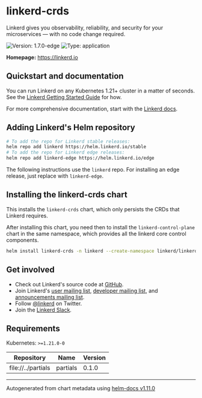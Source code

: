 # linkerd-crds

Linkerd gives you observability, reliability, and security
for your microservices — with no code change required.

![Version: 1.7.0-edge](https://img.shields.io/badge/Version-1.6.0-informational?style=flat-square)
![Type: application](https://img.shields.io/badge/Type-application-informational?style=flat-square)

**Homepage:** <https://linkerd.io>

## Quickstart and documentation

You can run Linkerd on any Kubernetes 1.21+ cluster in a matter of seconds. See
the [Linkerd Getting Started Guide][getting-started] for how.

For more comprehensive documentation, start with the [Linkerd
docs][linkerd-docs].

## Adding Linkerd's Helm repository

```bash
# To add the repo for Linkerd stable releases:
helm repo add linkerd https://helm.linkerd.io/stable
# To add the repo for Linkerd edge releases:
helm repo add linkerd-edge https://helm.linkerd.io/edge
```

The following instructions use the `linkerd` repo. For installing an edge
release, just replace with `linkerd-edge`.

## Installing the linkerd-crds chart

This installs the `linkerd-crds` chart, which only persists the CRDs that
Linkerd requires.

After installing this chart, you need then to install the
`linkerd-control-plane` chart in the same namespace, which provides all the
linkerd core control components.

```bash
helm install linkerd-crds -n linkerd --create-namespace linkerd/linkerd-crds
```

## Get involved

* Check out Linkerd's source code at [GitHub][linkerd2].
* Join Linkerd's [user mailing list][linkerd-users], [developer mailing
  list][linkerd-dev], and [announcements mailing list][linkerd-announce].
* Follow [@linkerd][twitter] on Twitter.
* Join the [Linkerd Slack][slack].

[getting-started]: https://linkerd.io/2/getting-started/
[linkerd2]: https://github.com/linkerd/linkerd2
[linkerd-announce]: https://lists.cncf.io/g/cncf-linkerd-announce
[linkerd-dev]: https://lists.cncf.io/g/cncf-linkerd-dev
[linkerd-docs]: https://linkerd.io/2/overview/
[linkerd-users]: https://lists.cncf.io/g/cncf-linkerd-users
[slack]: http://slack.linkerd.io
[twitter]: https://twitter.com/linkerd

## Requirements

Kubernetes: `>=1.21.0-0`

| Repository | Name | Version |
|------------|------|---------|
| file://../partials | partials | 0.1.0 |

----------------------------------------------
Autogenerated from chart metadata using [helm-docs v1.11.0](https://github.com/norwoodj/helm-docs/releases/v1.11.0)
